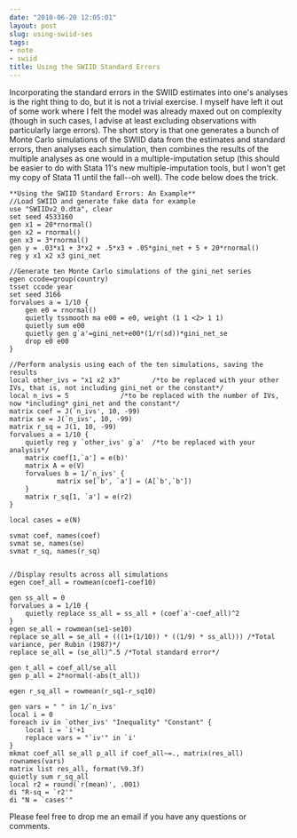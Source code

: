 ```yaml
---
date: "2010-06-20 12:05:01"
layout: post
slug: using-swiid-ses
tags:
- note
- swiid
title: Using the SWIID Standard Errors
---
```


Incorporating the standard errors in the SWIID estimates into one's analyses is the right thing to do, but it is not a trivial exercise.  I myself have left it out of some work where I felt the model was already maxed out on complexity (though in such cases, I advise at least excluding observations with particularly large errors).  The short story is that one generates a bunch of Monte Carlo simulations of the SWIID data from the estimates and standard errors, then analyses each simulation, then combines the results of the multiple analyses as one would in a multiple-imputation setup (this should be easier to do with Stata 11's new multiple-imputation tools, but I won't get my copy of Stata 11 until the fall--oh well).  The code below does the trick.


    **Using the SWIID Standard Errors: An Example**
    //Load SWIID and generate fake data for example
    use "SWIIDv2_0.dta", clear
    set seed 4533160
    gen x1 = 20*rnormal()
    gen x2 = rnormal()
    gen x3 = 3*rnormal()
    gen y = .03*x1 + 3*x2 + .5*x3 + .05*gini_net + 5 + 20*rnormal()
    reg y x1 x2 x3 gini_net
    
    //Generate ten Monte Carlo simulations of the gini_net series
    egen ccode=group(country)				
    tsset ccode year						
    set seed 3166							
    forvalues a = 1/10 {
    	gen e0 = rnormal()
    	quietly tssmooth ma e00 = e0, weight (1 1 <2> 1 1)
    	quietly sum e00
    	quietly gen g`a'=gini_net+e00*(1/r(sd))*gini_net_se
    	drop e0 e00
    }
    
    //Perform analysis using each of the ten simulations, saving the results
    local other_ivs = "x1 x2 x3"		/*to be replaced with your other IVs, that is, not including gini_net or the constant*/
    local n_ivs = 5				/*to be replaced with the number of IVs, now *including* gini_net and the constant*/
    matrix coef = J(`n_ivs', 10, -99)
    matrix se = J(`n_ivs', 10, -99)
    matrix r_sq = J(1, 10, -99)
    forvalues a = 1/10 {
    	quietly reg y `other_ivs' g`a'	/*to be replaced with your analysis*/	
    	matrix coef[1,`a'] = e(b)'
    	matrix A = e(V)
    	forvalues b = 1/`n_ivs' {
    			matrix se[`b', `a'] = (A[`b',`b'])
    	}
    	matrix r_sq[1, `a'] = e(r2)
    }		
    
    local cases = e(N)
    
    svmat coef, names(coef)
    svmat se, names(se)
    svmat r_sq, names(r_sq)
    
    
    //Display results across all simulations
    egen coef_all = rowmean(coef1-coef10)
    
    gen ss_all = 0
    forvalues a = 1/10 {
    	quietly replace ss_all = ss_all + (coef`a'-coef_all)^2
    }
    egen se_all = rowmean(se1-se10)
    replace se_all = se_all + (((1+(1/10)) * ((1/9) * ss_all))) /*Total variance, per Rubin (1987)*/
    replace se_all = (se_all)^.5 /*Total standard error*/
    
    gen t_all = coef_all/se_all
    gen p_all = 2*normal(-abs(t_all))
    
    egen r_sq_all = rowmean(r_sq1-r_sq10)
    
    gen vars = " " in 1/`n_ivs'
    local i = 0
    foreach iv in `other_ivs' "Inequality" "Constant" {
    	local i = `i'+1
    	replace vars = "`iv'" in `i'
    }
    mkmat coef_all se_all p_all if coef_all~=., matrix(res_all) rownames(vars)
    matrix list res_all, format(%9.3f)
    quietly sum r_sq_all
    local r2 = round(`r(mean)', .001)
    di "R-sq = `r2'"
    di "N = `cases'"


Please feel free to drop me an email if you have any questions or comments.

